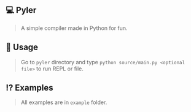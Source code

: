 ## 💻 Pyler
> A simple compiler made in Python for fun.

## 📝 Usage
> Go to `pyler` directory and type `python source/main.py <optional file>` to run REPL or file.

## ⁉ Examples
> All examples are in `example` folder.